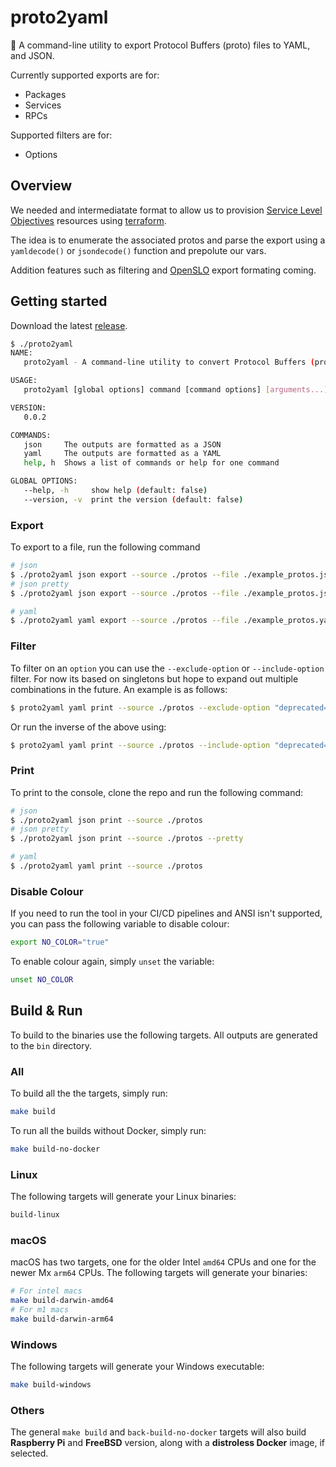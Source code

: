 # proto2yaml

🔄 A command-line utility to export Protocol Buffers (proto) files to YAML, and JSON.

Currently supported exports are for:

* Packages
* Services
* RPCs

Supported filters are for:

* Options

## Overview

We needed and intermediatate format to allow us to provision [Service Level Objectives](https://cloud.google.com/service-mesh/docs/observability/slo-overview) resources using [terraform](https://registry.terraform.io/providers/hashicorp/google/latest/docs/resources/monitoring_slo).

The idea is to enumerate the associated protos and parse the export using a `yamldecode()` or `jsondecode()` function and prepolute our vars.

Addition features such as filtering and [OpenSLO](https://github.com/OpenSLO/OpenSLO) export formating coming.

## Getting started

Download the latest [release](https://github.com/krzko/proto2yaml/releases).

```sh
$ ./proto2yaml
NAME:
   proto2yaml - A command-line utility to convert Protocol Buffers (proto) files to YAML

USAGE:
   proto2yaml [global options] command [command options] [arguments...]

VERSION:
   0.0.2

COMMANDS:
   json     The outputs are formatted as a JSON
   yaml     The outputs are formatted as a YAML
   help, h  Shows a list of commands or help for one command

GLOBAL OPTIONS:
   --help, -h     show help (default: false)
   --version, -v  print the version (default: false)
```

### Export

To export to a file, run the following command

```sh
# json
$ ./proto2yaml json export --source ./protos --file ./example_protos.json
# json pretty
$ ./proto2yaml json export --source ./protos --file ./example_protos.json --pretty

# yaml
$ ./proto2yaml yaml export --source ./protos --file ./example_protos.yaml
```

### Filter

To filter on an `option` you can use the `--exclude-option` or `--include-option` filter. For now its based on singletons but hope to expand out multiple combinations in the future. An example is as follows:

```sh
$ proto2yaml yaml print --source ./protos --exclude-option "deprecated=true"
```

Or run the inverse of the above using:

```sh
$ proto2yaml yaml print --source ./protos --include-option "deprecated=true"
```

### Print

To print to the console, clone the repo and run the following command:

```sh
# json
$ ./proto2yaml json print --source ./protos
# json pretty
$ ./proto2yaml json print --source ./protos --pretty

# yaml
$ ./proto2yaml yaml print --source ./protos
```

### Disable Colour

If you need to run the tool in your CI/CD pipelines and ANSI isn't supported, you can pass the following variable to disable colour:

```sh
export NO_COLOR="true"
```

To enable colour again, simply `unset` the variable:

```sh
unset NO_COLOR
```

## Build & Run

To build to the binaries use the following targets. All outputs are generated to the `bin` directory.

### All

To build all the the targets, simply run:

```sh
make build
```

To run all the builds without Docker, simply run:

```sh
make build-no-docker
```

### Linux

The following targets will generate your Linux binaries:

```sh
build-linux
```

### macOS

macOS has two targets, one for the older Intel `amd64` CPUs and one for the newer Mx `arm64` CPUs. The following targets will generate your binaries:

```sh
# For intel macs
make build-darwin-amd64
# For m1 macs
make build-darwin-arm64
```

### Windows

The following targets will generate your Windows executable:

```sh
make build-windows
```

### Others

The general `make build` and `back-build-no-docker` targets will also build **Raspberry Pi** and **FreeBSD** version, along with a **distroless Docker** image, if selected.
